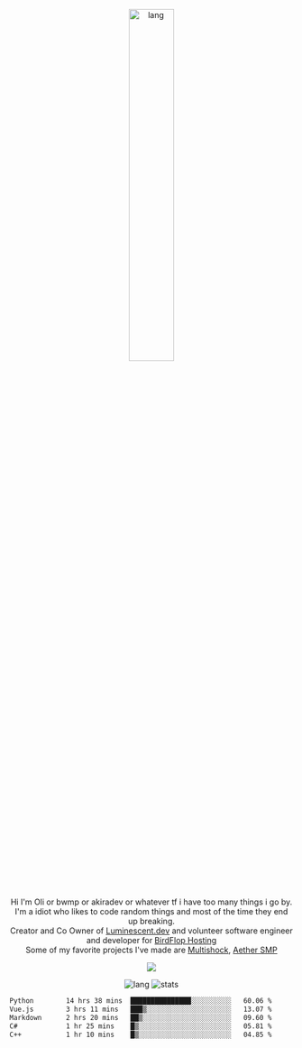 <p align="center">
 <a href="https://luminescent.dev">
  <img width="40%" alt="lang" src="https://github.com/bwmp/bwmp/blob/main/l_10.png?raw=true" />
 </a>
</p>

<p align="center">
 Hi I'm Oli or bwmp or akiradev or whatever tf i have too many things i go by.<br>
 I'm a idiot who likes to code random things and most of the time they end up breaking.<br>
 Creator and Co Owner of <a href="https://luminescent.dev">Luminescent.dev</a> and volunteer software engineer and developer for <a href="https://www.birdflop.com">BirdFlop Hosting</a><br>
 Some of my favorite projects I've made are <a href="https://github.com/PiShock-Inc/MultiShock">Multishock</a>, <a href="https://www.aethersmp.com">Aether SMP</a>
</p>

<p align="center">
  <a href="https://discord.com/users/798738506859282482"><img align="center" src="https://lanyard-profile-readme.vercel.app/api/798738506859282482?bg=433e4f&borderRadius=10px&showDisplayName=true&idleMessage=Probably%20sleeping"/></a>
</p>

<p align="center">
 <img alt="lang" src="https://github-readme-stats.vercel.app/api/top-langs/?username=bwmp&layout=compact&hide_border=true&langs_count=10&theme=transparent&custom_title=Languages" />
 <img alt="stats" src="https://github-readme-stats.vercel.app/api?username=bwmp&show_icons=true&hide_border=true&count_private=true&theme=transparent&custom_title=Statistics">
</p>
<p align="center">
 <!--START_SECTION:waka-->

```txt
Python        14 hrs 38 mins  ███████████████░░░░░░░░░░   60.06 %
Vue.js        3 hrs 11 mins   ███▒░░░░░░░░░░░░░░░░░░░░░   13.07 %
Markdown      2 hrs 20 mins   ██▒░░░░░░░░░░░░░░░░░░░░░░   09.60 %
C#            1 hr 25 mins    █▒░░░░░░░░░░░░░░░░░░░░░░░   05.81 %
C++           1 hr 10 mins    █▒░░░░░░░░░░░░░░░░░░░░░░░   04.85 %
```

<!--END_SECTION:waka-->
</p>
